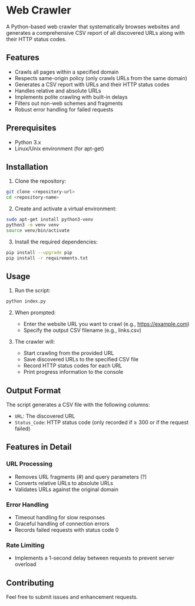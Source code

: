 # Web Crawler

A Python-based web crawler that systematically browses websites and generates a comprehensive CSV report of all discovered URLs along with their HTTP status codes.

## Features

-   Crawls all pages within a specified domain
-   Respects same-origin policy (only crawls URLs from the same domain)
-   Generates a CSV report with URLs and their HTTP status codes
-   Handles relative and absolute URLs
-   Implements polite crawling with built-in delays
-   Filters out non-web schemes and fragments
-   Robust error handling for failed requests

## Prerequisites

-   Python 3.x
-   Linux/Unix environment (for apt-get)

## Installation

1. Clone the repository:

```bash
git clone <repository-url>
cd <repository-name>
```

2. Create and activate a virtual environment:

```bash
sudo apt-get install python3-venv
python3 -m venv venv
source venv/bin/activate
```

3. Install the required dependencies:

```bash
pip install --upgrade pip
pip install -r requirements.txt
```

## Usage

1. Run the script:

```bash
python index.py
```

2. When prompted:

    - Enter the website URL you want to crawl (e.g., https://example.com)
    - Specify the output CSV filename (e.g., links.csv)

3. The crawler will:
    - Start crawling from the provided URL
    - Save discovered URLs to the specified CSV file
    - Record HTTP status codes for each URL
    - Print progress information to the console

## Output Format

The script generates a CSV file with the following columns:

-   `URL`: The discovered URL
-   `Status_Code`: HTTP status code (only recorded if ≥ 300 or if the request failed)

## Features in Detail

### URL Processing

-   Removes URL fragments (#) and query parameters (?)
-   Converts relative URLs to absolute URLs
-   Validates URLs against the original domain

### Error Handling

-   Timeout handling for slow responses
-   Graceful handling of connection errors
-   Records failed requests with status code 0

### Rate Limiting

-   Implements a 1-second delay between requests to prevent server overload

## Contributing

Feel free to submit issues and enhancement requests.
